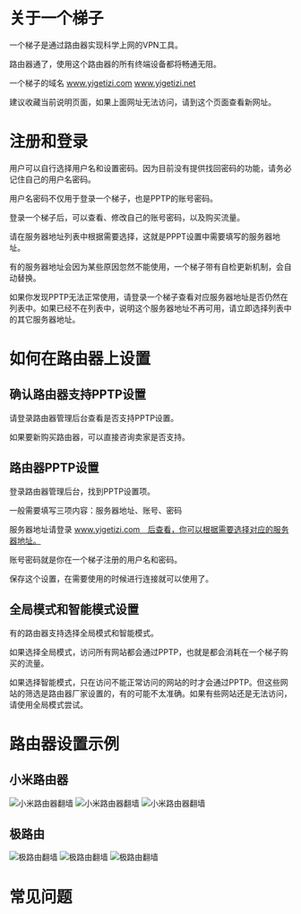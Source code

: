 # 关于一个梯子
一个梯子是通过路由器实现科学上网的VPN工具。

路由器通了，使用这个路由器的所有终端设备都将畅通无阻。

一个梯子的域名 www.yigetizi.com www.yigetizi.net

建议收藏当前说明页面，如果上面网址无法访问，请到这个页面查看新网址。

# 注册和登录
用户可以自行选择用户名和设置密码。因为目前没有提供找回密码的功能，请务必记住自己的用户名密码。

用户名密码不仅用于登录一个梯子，也是PPTP的账号密码。

登录一个梯子后，可以查看、修改自己的账号密码，以及购买流量。

请在服务器地址列表中根据需要选择，这就是PPPT设置中需要填写的服务器地址。

有的服务器地址会因为某些原因忽然不能使用，一个梯子带有自检更新机制，会自动替换。

如果你发现PPTP无法正常使用，请登录一个梯子查看对应服务器地址是否仍然在列表中。如果已经不在列表中，说明这个服务器地址不再可用，请立即选择列表中的其它服务器地址。

# 如何在路由器上设置
## 确认路由器支持PPTP设置
请登录路由器管理后台查看是否支持PPTP设置。

如果要新购买路由器，可以直接咨询卖家是否支持。

## 路由器PPTP设置
登录路由器管理后台，找到PPTP设置项。

一般需要填写三项内容：服务器地址、账号、密码

服务器地址请登录 www.yigetizi.com　后查看，你可以根据需要选择对应的服务器地址。

账号密码就是你在一个梯子注册的用户名和密码。

保存这个设置，在需要使用的时候进行连接就可以使用了。

## 全局模式和智能模式设置
有的路由器支持选择全局模式和智能模式。

如果选择全局模式，访问所有网站都会通过PPTP，也就是都会消耗在一个梯子购买的流量。

如果选择智能模式，只在访问不能正常访问的网站的时才会通过PPTP。但这些网站的筛选是路由器厂家设置的，有的可能不太准确。如果有些网站还是无法访问，请使用全局模式尝试。

# 路由器设置示例
## 小米路由器
![小米路由器翻墙](http://cdn.yigetizi.com/pic/mi001.jpg)
![小米路由器翻墙](http://cdn.yigetizi.com/pic/mi002.jpg)
![小米路由器翻墙](http://cdn.yigetizi.com/pic/mi004.jpg)

## 极路由
![极路由翻墙](http://cdn.yigetizi.com/pic/gee001.jpg)
![极路由翻墙](http://cdn.yigetizi.com/pic/gee002.jpg)
![极路由翻墙](http://cdn.yigetizi.com/pic/gee003.jpg)

# 常见问题
